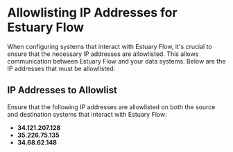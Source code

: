 # Allowlisting IP Addresses for Estuary Flow

When configuring systems that interact with Estuary Flow, it's crucial to ensure that the necessary IP addresses are
allowlisted. This allows communication between Estuary Flow and your data systems. Below are the IP addresses that must
be allowlisted:

## IP Addresses to Allowlist

Ensure that the following IP addresses are allowlisted on both the source and destination systems that interact with
Estuary Flow:

- **34.121.207.128**
- **35.226.75.135**
- **34.68.62.148**

